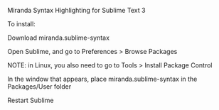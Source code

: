 Miranda Syntax Highlighting for Sublime Text 3

To install:

Download miranda.sublime-syntax

Open Sublime, and go to Preferences > Browse Packages

NOTE: in Linux, you also need to go to Tools > Install Package Control

In the window that appears, place miranda.sublime-syntax in the Packages/User folder

Restart Sublime
